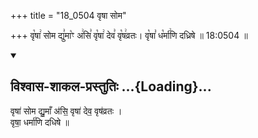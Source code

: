 +++
title = "18_0504 वृषा सोम"

+++
वृ꣡षा꣢ सोम द्यु꣣मा꣡ꣳ अ꣢सि꣣ वृ꣡षा꣢ देव꣣ वृ꣡ष꣢व्रतः। वृ꣡षा꣣ ध꣡र्मा꣢णि दध्रिषे ॥ 18:0504 ॥

<div class="js_include" newlevelforh1="2" title="विश्वास-शाकल-प्रस्तुतिः" unfilled url="/vedAH_Rk/shAkalam/saMhitA/vishvAsa-prastutiH/09/064/01_vRShA_soma.md">
<details open><summary><h2>विश्वास-शाकल-प्रस्तुतिः ...{Loading}...</h2></summary>


वृषा॑ सोम द्यु॒माँ अ॑सि॒ वृषा॑ देव॒ वृष॑व्रतः ।  
वृषा॒ धर्मा॑णि दधिषे ॥

</details>
</div>